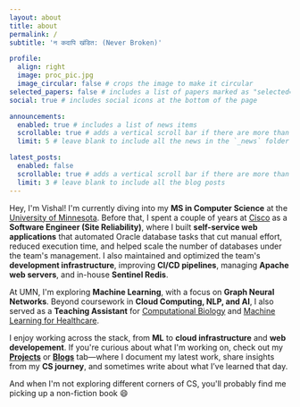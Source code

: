 ```yaml
---
layout: about
title: about
permalink: /
subtitle: 'न कदापि खंडित: (Never Broken)'

profile:
  align: right
  image: proc_pic.jpg
  image_circular: false # crops the image to make it circular
selected_papers: false # includes a list of papers marked as "selected={true}"
social: true # includes social icons at the bottom of the page

announcements:
  enabled: true # includes a list of news items
  scrollable: true # adds a vertical scroll bar if there are more than 3 news items
  limit: 5 # leave blank to include all the news in the `_news` folder

latest_posts:
  enabled: false
  scrollable: true # adds a vertical scroll bar if there are more than 3 new posts items
  limit: 3 # leave blank to include all the blog posts
---
```


Hey, I'm Vishal! I'm currently diving into my **MS in Computer Science** at the [University of Minnesota](https://cse.umn.edu/cs). Before that, I spent a couple of years at [Cisco](https://www.cisco.com/) as a **Software Engineer (Site Reliability)**, where I built **self-service web applications** that automated Oracle database tasks that cut manual effort, reduced execution time, and helped scale the number of databases under the team's management. I also maintained and optimized the team's **development infrastructure**, improving **CI/CD pipelines**, managing **Apache web servers**, and in-house **Sentinel Redis**.  

At UMN, I'm exploring **Machine Learning**, with a focus on **Graph Neural Networks**. Beyond coursework in **Cloud Computing, NLP, and AI**, I also served as a **Teaching Assistant** for [Computational Biology](https://sites.google.com/umn.edu/biol3004/research-areas/computational-microbiology?authuser=0) and [Machine Learning for Healthcare](https://yoga-varatha.github.io/ml4health-umn/).  

I enjoy working across the stack, from **ML** to **cloud infrastructure** and **web developement**. If you're curious about what I'm working on, check out my **[Projects](projects)** or **[Blogs](blog)** tab—where I document my latest work, share insights from my **CS journey**, and sometimes write about what I’ve learned that day.  

And when I'm not exploring different corners of CS, you'll probably find me picking up a non-fiction book 😄  



